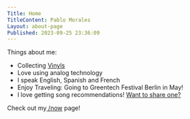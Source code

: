 ```yaml
---
Title: Home
TitleContent: Pablo Morales
Layout: about-page
Published: 2023-09-25 23:36:09
---
```

Things about me:

* Collecting [Vinyls](lists/vinyls)
* Love using analog technology
* I speak English, Spanish and French
* Enjoy Traveling: Going to Greentech Festival Berlin in May!
* I love getting song recommendations! [Want to share one?](lists/song-recommendations)

Check out my[ /now](/now) page!


